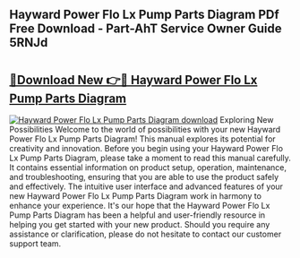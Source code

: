 ## Hayward Power Flo Lx Pump Parts Diagram PDf Free Download - Part-AhT Service Owner Guide 5RNJd

# <h2><a href="http://dfjqjo.blite.top/?on=Hayward+Power+Flo+Lx+Pump+Parts+Diagram">🔗Download New 👉🔴 Hayward Power Flo Lx Pump Parts Diagram</a></h2>

[![Hayward Power Flo Lx Pump Parts Diagram download](https://i.imgur.com/lujVjoI.png)](http://dfjqjo.blite.top/?on=Hayward+Power+Flo+Lx+Pump+Parts+Diagram)
Exploring New Possibilities Welcome to the world of possibilities with your new Hayward Power Flo Lx Pump Parts Diagram! This manual explores its potential for creativity and innovation. Before you begin using your Hayward Power Flo Lx Pump Parts Diagram, please take a moment to read this manual carefully. It contains essential information on product setup, operation, maintenance, and troubleshooting, ensuring that you are able to use the product safely and effectively. The intuitive user interface and advanced features of your new Hayward Power Flo Lx Pump Parts Diagram work in harmony to enhance your experience. It's our hope that the Hayward Power Flo Lx Pump Parts Diagram has been a helpful and user-friendly resource in helping you get started with your new product. Should you require any assistance or clarification, please do not hesitate to contact our customer support team.
